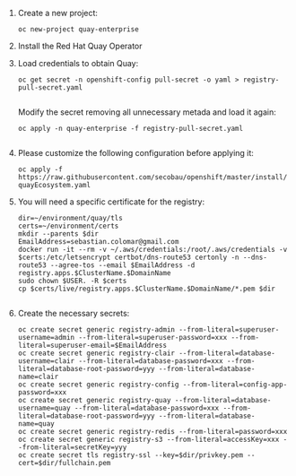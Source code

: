 1. Create a new project:

   `oc new-project quay-enterprise`
1. Install the Red Hat Quay Operator
1. Load credentials to obtain Quay:
   
   ```
   oc get secret -n openshift-config pull-secret -o yaml > registry-pull-secret.yaml
   
   
   ```
   Modify the secret removing all unnecessary metada and load it again:
   ```
   oc apply -n quay-enterprise -f registry-pull-secret.yaml
   
   
   ```
1. Please customize the following configuration before applying it:

   `oc apply -f https://raw.githubusercontent.com/secobau/openshift/master/install/quayEcosystem.yaml`
1. You will need a specific certificate for the registry:

   ```
   dir=~/environment/quay/tls
   certs=~/environment/certs
   mkdir --parents $dir
   EmailAddress=sebastian.colomar@gmail.com
   docker run -it --rm -v ~/.aws/credentials:/root/.aws/credentials -v $certs:/etc/letsencrypt certbot/dns-route53 certonly -n --dns-route53 --agree-tos --email $EmailAddress -d registry.apps.$ClusterName.$DomainName
   sudo chown $USER. -R $certs
   cp $certs/live/registry.apps.$ClusterName.$DomainName/*.pem $dir
   
   
   ```
1. Create the necessary secrets:

   ```
   oc create secret generic registry-admin --from-literal=superuser-username=admin --from-literal=superuser-password=xxx --from-literal=superuser-email=$EmailAddress
   oc create secret generic registry-clair --from-literal=database-username=clair --from-literal=database-password=xxx --from-literal=database-root-password=yyy --from-literal=database-name=clair
   oc create secret generic registry-config --from-literal=config-app-password=xxx
   oc create secret generic registry-quay --from-literal=database-username=quay --from-literal=database-password=xxx --from-literal=database-root-password=yyy --from-literal=database-name=quay
   oc create secret generic registry-redis --from-literal=password=xxx
   oc create secret generic registry-s3 --from-literal=accessKey=xxx --from-literal=secretKey=yyy
   oc create secret tls registry-ssl --key=$dir/privkey.pem --cert=$dir/fullchain.pem
   
   
   ```
   
